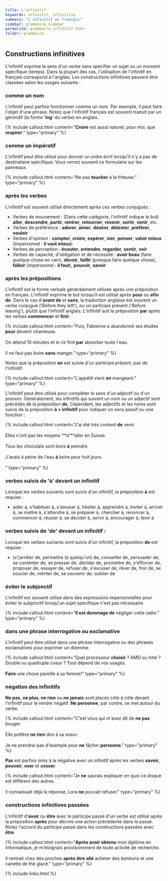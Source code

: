 ```yaml
---
title: L'infinitif
keywords: infinitif, infinitive
summary: "L'infinitif en français"
sidebar: grammaire_sidebar
permalink: grammaire_infinitif.html
folder: grammaire
---
```


## Constructions infinitives
L'infinitif exprime le sens d'un verbe sans spécifier un sujet ou un moment spécifique (temps). Dans la plupart des cas, l'utilisation de l'infinitif en français correspond à l'anglais. Les constructions infinitives peuvent être classées selon les usages suivants :

### comme un nom
L'infinitif peut parfois fonctionner comme un nom. Par exemple, il peut faire l'objet d'une phrase. Notez que l'infinitif français est souvent traduit par un gérondif (la forme '**ing**' du verbe) en anglais.

{% include callout.html content="**Croire** est aussi naturel, pour moi, que **respirer**." type="primary" %}

### comme un impératif
L'infinitif peut être utilisé pour donner un ordre écrit lorsqu'il n'y a pas de destinataire spécifique. Vous verrez souvent ce formulaire sur les panneaux.

{% include callout.html content="Ne pas **toucher** à la friteuse." type="primary" %}

### après les verbes
L'infinitif est souvent utilisé directement après ces verbes conjugués :

* Verbes de mouvement : (Dans cette catégorie, l'infinitif indique le but) **aller**, **descendre**, **partir**, **rentrer**, **retourner**, **revenir**, **sortir**, **venir**, etc.
* Verbes de préférence : **adorer**, **aimer**, **désirer**, **détester**, **préférer**, **vouloir**
* Verbes d'opinion : **compter**, **croire**, **espérer**, **nier**, **penser**, **valoir mieux** (impersonnel : **il vaut mieux**)
* Verbes de perception : **écouter**, **entendre**, **regarder**, **sentir**, **voir**
* Verbes de capacité, d'obligation et de nécessité : **avoir beau** (faire quelque chose en vain), **devoir**, **faillir** (presque faire quelque chose), **falloir** (impersonnel : **il faut**), **pouvoir**, **savoir**

### après les prépositions
L'infinitif est la forme verbale généralement utilisée après une préposition en français. L'infinitif exprime le but lorsqu'il est utilisé après **pour** ou **afin de**. Dans le cas d'**avant de** et **sans**, la traduction anglaise est souvent un verbe conjugué ('Before they left'), ou un participe présent ('Before leaving'), plutôt que l'infinitif anglais. L'infinitif suit la préposition **par** après les verbes **commencer** et **finir**.

{% include callout.html content="Puis, Fabienne a abandonné ses études **pour** devenir chanteuse.<br/><br/>On attend 10 minutes et le riz finit **par** absorber toute l'eau.<br/><br/>Il ne faut pas boire **sans** manger." type="primary" %}

Notez que la préposition **en** est suivie d'un participe présent, pas de l'infinitif.

{% include callout.html content="L'appétit vient **en** mangeant." type="primary" %}

L'infinitif peut être utilisé pour compléter le sens d'un adjectif ou d'un pronom. Généralement, les infinitifs qui suivent un nom ou un adjectif sont précédés de la préposition **de**. Cependant, les adjectifs et les noms sont suivis de la préposition **à + infinitif** pour indiquer un sens passif ou une fonction :

{% include callout.html content="J'ai été très content **de** venir.<br/><br/>Elles n'ont pas les moyens **d'**aller en Suisse.<br/><br/>Tous les chocolats sont bons **à** prendre.<br/><br/>J'avais à peine de l'eau **à** boire pour huit jours.<br/><br/>" type="primary" %}

### verbes suivis de 'à' devant un infinitif
Lorsque les verbes suivants sont suivis d'un infinitif, la préposition **à** est requise :
* aider à, s'habituer à, s'amuser à, hésiter à, apprendre à, inviter à, arriver à, se mettre à, s'attendre à, se préparer à, chercher à, renoncer à, commencer à, réussir à, se décider à, servir à, encourager à, tenir à

### verbes suivis de 'de' devant un infinitif :
Lorsque les verbes suivants sont suivis d'un infinitif, la préposition **de** est requise :
* (s')arrêter de, permettre (à quelqu'un) de, conseiller de, persuader de, se contenter de, se presser de, décider de, promettre de, s'efforcer de, proposer de, essayer de, refuser de, s'excuser de, rêver de, finir de, se soucier de, mériter de, se souvenir de, oublier de

### éviter le subjonctif
L'infinitif est souvent utilisé dans des expressions impersonnelles pour éviter le subjonctif lorsqu'un sujet spécifique n'est pas nécessaire.

{% include callout.html content="**Il est dommage de** négliger cette radio." type="primary" %}

### dans une phrase interrogative ou exclamative
L'infinitif peut être utilisé dans une phrase interrogative ou des phrases exclamatives pour exprimer un dilemme.

{% include callout.html content="Quel processeur **choisir** ? AMD ou Intel ? Double ou quadruple coeur ? Tout dépend de vos usages.<br/><br/>**Faire** une chose pareille à sa femme!" type="primary" %}

### négation des infinitifs
**Ne pas**, **ne plus**, **ne rien** ou **ne jamais** sont placés côte à côte devant l'infinitif pour le rendre négatif. **Ne personne**, par contre, se met autour du verbe.

{% include callout.html content="C'est vous qui m'avez dit de **ne pas** bouger.<br/><br/>Elle préfère **ne rien** dire à sa soeur.<br/><br/>Je ne prendrai pas d'exemple pour **ne** fâcher **personne**." type="primary" %}

**Pas** est parfois omis à la négative avec un infinitif après les verbes **savoir**, **pouvoir**, **oser** et **cesser**.

{% include callout.html content="Je **ne** saurais expliquer en quoi ce disque est différent des autres.<br/><br/>Il connaissait déjà la réponse, Lora **ne** pouvait refuser." type="primary" %}

### constructions infinitives passées
L'infinitif d'**avoir** ou **être** avec le participe passé d'un verbe est utilisé après la préposition **après** pour décrire une action précédente dans le passé. Notez l'accord du participe passé dans les constructions passées avec **être**.

{% include callout.html content="**Après avoir obtenu** mon diplôme en informatique, je m'éloignais provisoirement de toute activité de recherche.<br/><br/>Il rentrait chez des proches **après être allé** acheter des bonbons et une canette de thé glacé." type="primary" %}

{% include links.html %}

